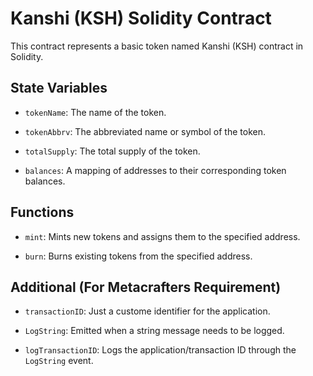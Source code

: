 # Kanshi (KSH) Solidity Contract

This contract represents a basic token named Kanshi (KSH) contract in Solidity.

## State Variables

- `tokenName`: The name of the token.

- `tokenAbbrv`: The abbreviated name or symbol of the token.

- `totalSupply`: The total supply of the token.

- `balances`: A mapping of addresses to their corresponding token balances.

## Functions

- `mint`: Mints new tokens and assigns them to the specified address.

- `burn`: Burns existing tokens from the specified address.

## Additional (For Metacrafters Requirement)

- `transactionID`: Just a custome identifier for the application.

- `LogString`: Emitted when a string message needs to be logged.

- `logTransactionID`: Logs the application/transaction ID through the `LogString` event.
